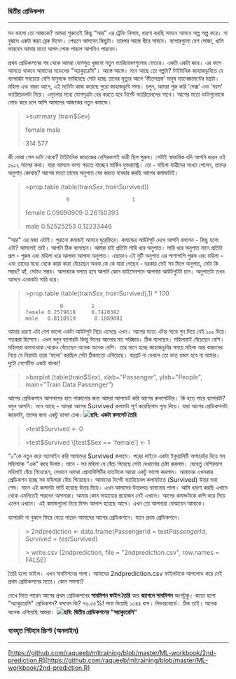 ### দ্বিতীয় প্রেডিকশন

---

মন ভালো তো আজকে? আমরা শুরুতেই কিছু “আর” এর ট্রেনিং নিলাম, ধারণা করছি সামনে আসবে অল্প অল্প করে। না বুঝলে একটা কড়া ব্রেক দিবেন। পেছনে আসবেন কিছুটা। তারপর আস্তে ধীরে সামনে। ব্যাপারগুলো বেশ সোজা, খালি ভাববেন আমার মতো অলস লোক পারলে আপনিও পারবেন।

প্রথম প্রেডিকশনের পর থেকে আমরা যোগসুত্র খুজবো নতুন ভ্যারিয়েবলগুলোর ভেতরে। একটা একটা করে। এর ফলে আসতে থাকবে আমাদের মডেলের "অ্যাক্যুরেসি"। আস্তে আস্তে। মনে আছে তো গল্পটা? টাইটানিক জাহাজডুবিতে যে ব্যাপারটা সবচেয়ে বেশি মানুষকে ভাবিয়েছে সেটা হচ্ছে তাদের মৃত্যুর আগে ‘ভীতসন্ত্রস্ত’ মানুষ ম্যানেজমেন্টের মন্ত্রটা। মহিলা এবং বাচ্চা আগে, এই মটোটা কাজ করেছে পুরো জাহাজডুবি সময়। চলুন, আমরা শুরু করি ‘সেক্স’ এবং ‘বয়স’ ভ্যারিয়েবলটা নিয়ে। এগুলোর মধ্যে যোগসূত্রটা বের করতে হবে টার্গেট ভ্যারিয়েবলের সাথে। আগের মতো ডাটাগুলোকে লোড করে চলে আসি আমাদের আজকের নতুন কমান্ডে।

> &gt;summary \(train$Sex\)
>
> female   male
>
> 314    577

কী বোঝা গেল ডাটা থেকে? টাইটানিক জাহাজের বেশিরভাগই যাত্রী ছিল পুরুষ। সেটাই স্বাভাবিক যদি আপনি ধরেন ওই ১৯১২ সালের কথা। যারা আসলে ভাগ্য গড়তে যাচ্ছেন মার্কিন যুক্তরাস্ট্রে। তো - মহিলা যাত্রীদের সংখ্যা পেলেন, তাদের অনুপাত কোথায়? আগের মতো তাদের অনুপাত বের করতে ব্যবহার করছি আগের কমান্ডটাই।

> &gt;prop.table \(table\(train$Sex, train$Survived\)\)
>
> ```
>              0                    1
> ```
>
> female 0.09090909      0.26150393
>
> male   0.52525253       0.12233446

"আর" এর মজা এটাই। পুরানো কমান্ডই আসবে ঘুরেফিরে।  কমান্ডের আউটপুট দেখে আপনি বললেন - কিছু হলো এটা? আসলেই তাই। আপনি ঠিক বলেছেন। আমরা চাই প্রতিটা সারি ধরে অনুপাত। সারি ধরে অনুপাত মানে প্রতিটা গ্রূপ - পুরুষ এবং মহিলা ধরে আলাদা আলাদা অনুপাত। এছাড়াও এই দুটি অনুপাত এর পাশাপাশি পুরুষ এবং মহিলা - এবং তাদের মধ্যে থেকে কারা কারা বেঁচেছেন অথবা কে কে মারা গেছেন - দরকার সেই সব মিলে অনুপাত, সেটা কি সম্ভব? হ্যাঁ, সেটাও সম্ভব। আপনাকে বলতে হবে আপনি কোন ডাইমেনশনে আপনার আউটপুটটা চান। অনুপাতটা তখন আসবে একেকটা সারি ধরে।

> &gt;prop.table \(table\(train$Sex, train$Survived\),1\) \* 100
>
> ```
>            0         1
> female 0.2579618     0.7420382
> male   0.8110919      0.1889081
> ```

আমার ধারণা এটা বেশ ভালো একটা আউটপুট নিয়ে এসেছে এখন। আগের মতো এটার সাথে গুন দিয়ে নেই ১০০ দিয়ে। শতকরা হিসেবে। এখন বলুন ব্যাপারটা কিন্তু দিনের আলোর মত পরিষ্কার। ঠিক বলেছেন। মহিলারাই বেঁচেছেন বেশি। মহিলারা কমসংখ্যক থেকেও বেঁচেছেন অনেক অনেক বেশি। তার মানে হচ্ছে জাহাজডুবির সময়ে মহিলা আর বাচ্চাদের নিয়ে যে নিয়মটা তারা ‘ফলো’ করছিল সেটা ঠিকমতো এগিয়েছে। বারপ্লট না দেখলে তো ভাত হজম হবে না আমার। দুটো নেগেটিভ একটা বাক্যে!

> &gt;barplot \(table\(train$Sex\), xlab="Passenger", ylab="People", main="Train Data Passenger"\)

আগের প্রেডিকশনে আপনাদের হাত পাকানোর জন্য আমরা আপডেট করি আগের রুলসেটটার। কি হতে পারে ব্যাপারটা? বলুন আপনি। মনে আছে - আমরা আগের Survived কলামটা পূর্ণ করেছিলাম শূন্য দিয়ে। যারা আগের প্রেডিকশনটা করেননি, তাদের জন্য একটু ডাবল চেক।![](/assets/Slide16.JPG)**ছবি: একটা রুলসেট তৈরি**

> &gt;test$Survived &lt;- 0
>
> &gt;test$Survived \[test$Sex == 'female'\] &lt;- 1

“০”কে নতুন করে অ্যাসাইন করি আমাদের Survived কলামে। পরের লাইনে একটা ইকুয়ালিটি অপারেটর দিয়ে সব মহিলাকে “এক” করে দিলাম। মানে - সব মহিলা যে বেঁচে গিয়েছে সেটা দেখানোর চেষ্টা করলাম। যেহেতু বেশিরভাগ মহিলাই বেঁচে গিয়েছেন, সেখানে আমরা প্রোবাবিলিটির হাতটাকে আরো একটু ভালো করলাম। আমাদের এখনকার প্রেডিকশন হচ্ছে সব মহিলারা বেঁচে গিয়েছেন। আমাদের টার্গেট ভ্যারিয়েবল কলামটাতে \(Survived\) উত্তর ভরা শেষ। মানে এই কলামটা ভর্তি হয়েছে উত্তর দিয়ে। এখন আমাদের উত্তরপত্র বানানোর পালা। আমি ধারণা করছি এখানে থেকে এমনিতেই পারবেন আপনারা। আমার কোন সাহায্যের প্রয়োজন নেই এখানে। আগের কমান্ডটাকে কপি করে নিয়ে এলেন এখানে। এই কমান্ডগুলো নিয়ে বিশদ আলাপ হয়েছে আগে। এখন তো আপনারা বোঝাবেন আমাকে।

ব্যাপারটা না বুঝলে ফিরে যেতে পারেন আমাদের আগের প্রেডিকশনে। মানে প্রথম প্রেডিকশনে।

> &gt; 2ndprediction &lt;- data.frame\(PassengerId = test$PassengerId, Survived = test$Survived\)
>
> &gt; write.csv \(2ndprediction, file = "2ndprediction.csv", row.names = FALSE\)

তৈরি হলো ফাইল। এখন সাবমিশনের পালা। আমাদের 2ndprediction.csv ফাইলটাকে আপলোড করে দেই প্রথম প্রেডিকশনের মতো। কোন সমস্যা?

দেখে নিতে পারেন আগের প্রথম প্রেডিকশনের **সাবমিশন ফাইল তৈরি** আর **ক্যাগলে সাবমিশন** অংশটুকু। কতো হলো "অ্যাক্যুরেসি" প্রেডিকশন? বলবেন কি? ৭৬.৫৫%! লাফ দিয়েছি ১৩৪৪ ধাপ। লিডারবোর্ডে। ঠিক তাই।  অনেক অনেক এগিয়েছি আমরা। ![](/assets/Slide15.JPG)**ছবি: দ্বিতীয় প্রেডিকশনের "অ্যাক্যুরেসি"**

### ব্যবহৃত গিটহাব স্ক্রিপ্ট \(অনলাইন\)

---

[https://github.com/raqueeb/mltraining/blob/master/ML-workbook/2nd-prediction.R](https://github.com/raqueeb/mltraining/blob/master/ML-workbook/2nd-prediction.R)

